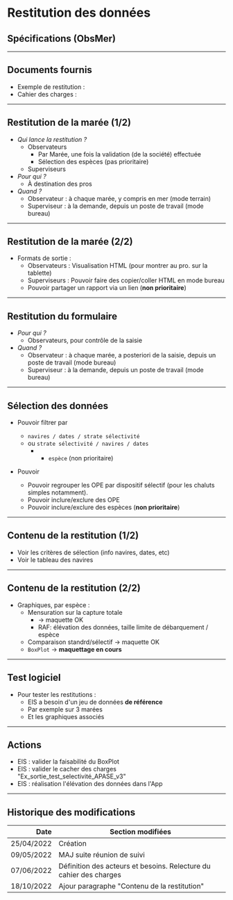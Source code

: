 # Restitution des données
## Spécifications (ObsMer)

---
## Documents fournis

- Exemple de restitution : 
- Cahier des charges : 
 
---
## Restitution de la marée (1/2)

- _Qui lance la restitution ?_
   * Observateurs 
     * Par Marée, une fois la validation (de la société) effectuée 
     * Sélection des espèces (pas prioritaire)
   * Superviseurs
- _Pour qui ?_ 
  * À destination des pros
- _Quand ?_ 
  * Observateur : à chaque marée, y compris en mer (mode terrain)
  * Superviseur : à la demande, depuis un poste de travail (mode bureau)

---
## Restitution de la marée (2/2)

- Formats de sortie :
  * Observateurs : Visualisation HTML (pour montrer au pro. sur la tablette)
  * Superviseurs : Pouvoir faire des copier/coller HTML en mode bureau
  * Pouvoir partager un rapport via un lien (**non prioritaire**)

---
## Restitution du formulaire

- _Pour qui ?_
    * Observateurs, pour contrôle de la saisie
- _Quand ?_
    * Observateur : à chaque marée, a posteriori de la saisie, depuis un poste de travail (mode bureau)
    * Superviseur : à la demande, depuis un poste de travail (mode bureau)

---
## Sélection des données 

- Pouvoir filtrer par
    * `navires / dates / strate sélectivité`
    * ou `strate sélectivité / navires / dates`
      * + `espèce` (non prioritaire) 

- Pouvoir  
  * Pouvoir regrouper les OPE par dispositif sélectif (pour les chaluts simples notamment).
  * Pouvoir inclure/exclure des OPE
  * Pouvoir inclure/exclure des espèces (**non prioritaire**) 

---
## Contenu de la restitution (1/2)

- Voir les critères de sélection (info navires, dates, etc)
- Voir le tableau des navires

---
## Contenu de la restitution (2/2)
- Graphiques, par espèce :
  * Mensuration sur la capture totale 
    * -> maquette OK
    * RAF: élévation des données, taille limite de débarquement / espèce
  * Comparaison standrd/sélectif -> maquette OK
  * `BoxPlot` -> **maquettage en cours**

---
## Test logiciel

 - Pour tester les restitutions :
   * EIS a besoin d'un jeu de données **de référence**
   * Par exemple sur 3 marées
   * Et les graphiques associés

 
---
## Actions

- EIS : valider la faisabilité du BoxPlot
- EIS : valider le cacher des charges "Ex_sortie_test_selectivité_APASE_v3" 
- EIS : réalisation l'élévation des données dans l'App

---
## Historique des modifications

|       Date | Section modifiées                                                  |
|-----------:|--------------------------------------------------------------------|
| 25/04/2022 | Création                                                           |
| 09/05/2022 | MAJ suite réunion de suivi                                         |
| 07/06/2022 | Définition des acteurs et besoins. Relecture du cahier des charges |
| 18/10/2022 | Ajour paragraphe "Contenu de la restitution"                       |

